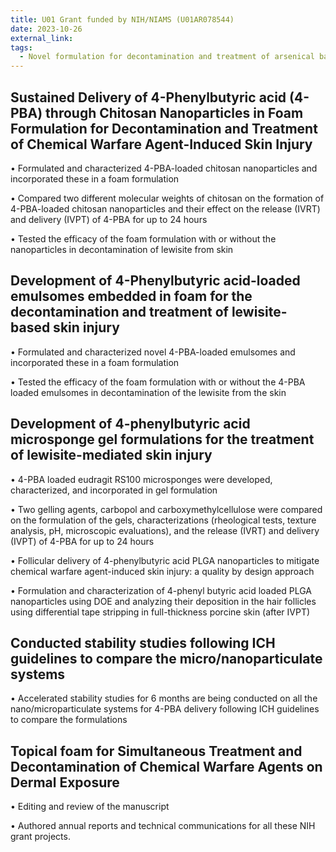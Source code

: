 ```yaml
---
title: U01 Grant funded by NIH/NIAMS (U01AR078544)
date: 2023-10-26
external_link: 
tags:
  - Novel formulation for decontamination and treatment of arsenical based skin injury
---
```


## Sustained Delivery of 4-Phenylbutyric acid (4-PBA) through Chitosan Nanoparticles in Foam Formulation for Decontamination and Treatment of Chemical Warfare Agent-Induced Skin Injury

•	Formulated and characterized 4-PBA-loaded chitosan nanoparticles and incorporated these in a foam formulation

•	Compared two different molecular weights of chitosan on the formation of 4-PBA-loaded chitosan nanoparticles and their effect on the release (IVRT) and delivery (IVPT) of 4-PBA for up to 24 hours

•	Tested the efficacy of the foam formulation with or without the nanoparticles in decontamination of lewisite from skin

## Development of 4-Phenylbutyric acid-loaded emulsomes embedded in foam for the decontamination and treatment of lewisite-based skin injury

•	Formulated and characterized novel 4-PBA-loaded emulsomes and incorporated these in a foam formulation

•	Tested the efficacy of the foam formulation with or without the 4-PBA loaded emulsomes in decontamination of the lewisite from the skin

## Development of 4-phenylbutyric acid microsponge gel formulations for the treatment of lewisite-mediated skin injury

•	4-PBA loaded eudragit RS100 microsponges were developed, characterized, and incorporated in gel formulation

•	Two gelling agents, carbopol and carboxymethylcellulose were compared on the formulation of the gels, characterizations (rheological tests, texture analysis, pH, microscopic evaluations), and the release (IVRT) and delivery (IVPT) of 4-PBA for up to 24 hours

•	Follicular delivery of 4-phenylbutyric acid PLGA nanoparticles to mitigate chemical warfare agent-induced skin injury: a quality by design approach

•	Formulation and characterization of 4-phenyl butyric acid loaded PLGA nanoparticles using DOE and analyzing their deposition in the hair follicles using differential tape stripping in full-thickness porcine skin (after IVPT)

## Conducted stability studies following ICH guidelines to compare the micro/nanoparticulate systems

•	Accelerated stability studies for 6 months are being conducted on all the nano/microparticulate systems for 4-PBA delivery following ICH guidelines to compare the formulations

## Topical foam for Simultaneous Treatment and Decontamination of Chemical Warfare Agents on Dermal Exposure

•	Editing and review of the manuscript

•	Authored annual reports and technical communications for all these NIH grant projects.

<!--more-->
